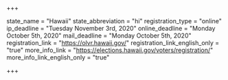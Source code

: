 +++

state_name = "Hawaii"
state_abbreviation = "hi"
registration_type = "online"
ip_deadline = "Tuesday November 3rd, 2020"
online_deadline = "Monday October 5th, 2020"
mail_deadline = "Monday October 5th, 2020"
registration_link = "https://olvr.hawaii.gov/"
registration_link_english_only = "true"
more_info_link = "https://elections.hawaii.gov/voters/registration/"
more_info_link_english_only = "true"

+++